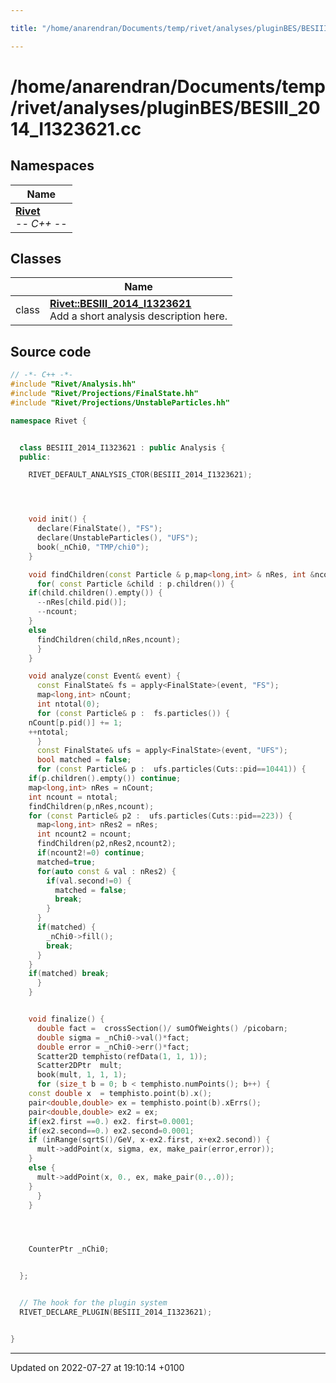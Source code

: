 ```yaml
---

title: "/home/anarendran/Documents/temp/rivet/analyses/pluginBES/BESIII_2014_I1323621.cc"

---
```


# /home/anarendran/Documents/temp/rivet/analyses/pluginBES/BESIII_2014_I1323621.cc



## Namespaces

| Name           |
| -------------- |
| **[Rivet](http://example.org/namespaces/namespacerivet/)** <br>-*- C++ -*-  |

## Classes

|                | Name           |
| -------------- | -------------- |
| class | **[Rivet::BESIII_2014_I1323621](http://example.org/classes/classrivet_1_1besiii__2014__i1323621/)** <br>Add a short analysis description here.  |




## Source code

```cpp
// -*- C++ -*-
#include "Rivet/Analysis.hh"
#include "Rivet/Projections/FinalState.hh"
#include "Rivet/Projections/UnstableParticles.hh"

namespace Rivet {


  class BESIII_2014_I1323621 : public Analysis {
  public:

    RIVET_DEFAULT_ANALYSIS_CTOR(BESIII_2014_I1323621);




    void init() {
      declare(FinalState(), "FS");
      declare(UnstableParticles(), "UFS");
      book(_nChi0, "TMP/chi0");
    }

    void findChildren(const Particle & p,map<long,int> & nRes, int &ncount) {
      for( const Particle &child : p.children()) {
    if(child.children().empty()) {
      --nRes[child.pid()];
      --ncount;
    }
    else
      findChildren(child,nRes,ncount);
      }
    }

    void analyze(const Event& event) {
      const FinalState& fs = apply<FinalState>(event, "FS");
      map<long,int> nCount;
      int ntotal(0);
      for (const Particle& p :  fs.particles()) {
    nCount[p.pid()] += 1;
    ++ntotal;
      }
      const FinalState& ufs = apply<FinalState>(event, "UFS");
      bool matched = false;
      for (const Particle& p :  ufs.particles(Cuts::pid==10441)) {
    if(p.children().empty()) continue;
    map<long,int> nRes = nCount;
    int ncount = ntotal;
    findChildren(p,nRes,ncount);
    for (const Particle& p2 :  ufs.particles(Cuts::pid==223)) {
      map<long,int> nRes2 = nRes;
      int ncount2 = ncount;
      findChildren(p2,nRes2,ncount2);
      if(ncount2!=0) continue;
      matched=true;
      for(auto const & val : nRes2) {
        if(val.second!=0) {
          matched = false;
          break;
        }
      }
      if(matched) {
        _nChi0->fill();
        break;
      }
    }
    if(matched) break;
      }
    }


    void finalize() {
      double fact =  crossSection()/ sumOfWeights() /picobarn;
      double sigma = _nChi0->val()*fact;
      double error = _nChi0->err()*fact;
      Scatter2D temphisto(refData(1, 1, 1));
      Scatter2DPtr  mult;
      book(mult, 1, 1, 1);
      for (size_t b = 0; b < temphisto.numPoints(); b++) {
    const double x  = temphisto.point(b).x();
    pair<double,double> ex = temphisto.point(b).xErrs();
    pair<double,double> ex2 = ex;
    if(ex2.first ==0.) ex2. first=0.0001;
    if(ex2.second==0.) ex2.second=0.0001;
    if (inRange(sqrtS()/GeV, x-ex2.first, x+ex2.second)) {
      mult->addPoint(x, sigma, ex, make_pair(error,error));
    }
    else {
      mult->addPoint(x, 0., ex, make_pair(0.,.0));
    }
      }
    }




    CounterPtr _nChi0;


  };


  // The hook for the plugin system
  RIVET_DECLARE_PLUGIN(BESIII_2014_I1323621);


}
```


-------------------------------

Updated on 2022-07-27 at 19:10:14 +0100
